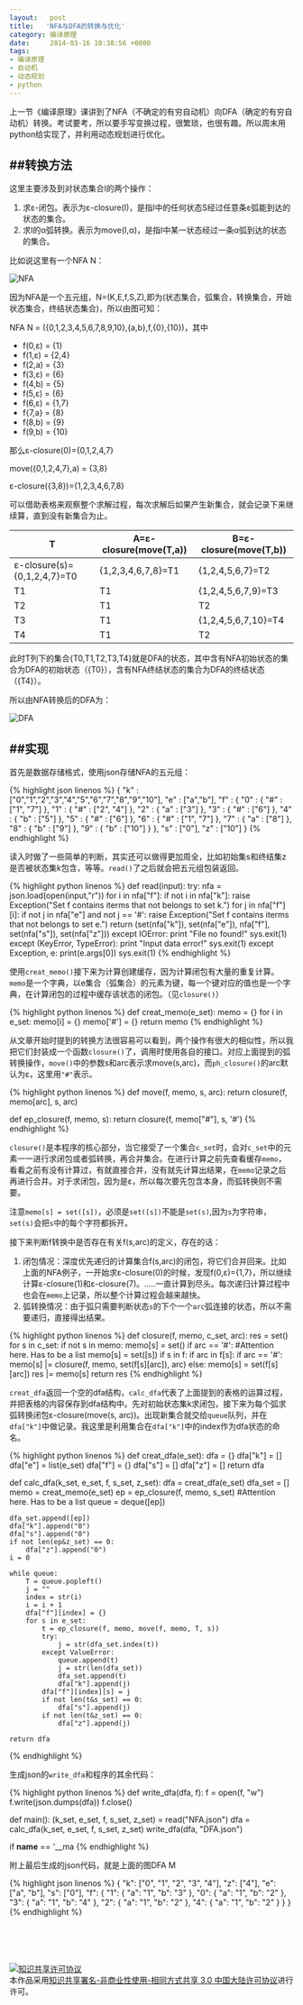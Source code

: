 ```yaml
--- 
layout:   post
title:   'NFA与DFA的转换与优化'
category: 编译原理
date:     2014-03-16 10:38:56 +0800
tags: 
- 编译原理
- 自动机
- 动态规划
- python
---
```


上一节《编译原理》课讲到了NFA（不确定的有穷自动机）向DFA（确定的有穷自动机）转换。考试要考，所以要手写变换过程，很繁琐，也很有趣。所以周末用python给实现了，并利用动态规划进行优化。

##转换方法
---------

这里主要涉及到对状态集合I的两个操作：
1. 求&#949;-闭包。表示为&#949;-closure(I)，是指I中的任何状态S经过任意条&#949;弧能到达的状态的集合。
2. 求I的&#945;弧转换。表示为move(I,&#945;)，是指I中某一状态经过一条&#945;弧到达的状态的集合。

比如说这里有一个NFA N：

![NFA][nfa]

因为NFA是一个五元组，N=(K,E,f,S,Z),即为(状态集合，弧集合，转换集合，开始状态集合，终结状态集合)，所以由图可知：

NFA N = ({0,1,2,3,4,5,6,7,8,9,10},{a,b},f,{0},{10})，其中

* f(0,&#949;) = {1}
* f(1,&#949;) = {2,4}
* f(2,a) = {3}
* f(3,&#949;) = {6}
* f(4,b) = {5}
* f(5,&#949;) = {6}
* f(6,&#949;) = {1,7}
* f{7,a} = {8}
* f(8,b) = {9}
* f(9,b) = {10}

那么&#949;-closure(0)={0,1,2,4,7}

move({0,1,2,4,7},a) = {3,8}

&#949;-closure({3,8})={1,2,3,4,6,7,8}

<!--more-->

可以借助表格来观察整个求解过程，每次求解后如果产生新集合，就会记录下来继续算，直到没有新集合为止。

<table class="table table-bordered table-striped table-condensed">
   <thead>
      <th>T</th>
      <th>A=&#949;-closure(move(T,a))</th>
      <th>B=&#949;-closure(move(T,b))</th>
   </thead>
   <tr>
      <td>&#949;-closure(s)={0,1,2,4,7}=T0</td>
      <td>{1,2,3,4,6,7,8}=T1</td>
      <td>{1,2,4,5,6,7}=T2</td>
   </tr>
   <tr>
      <td>T1</td>
      <td>T1</td>
      <td>{1,2,4,5,6,7,9}=T3</td>
   </tr>
   <tr>
      <td>T2</td>
      <td>T1</td>
      <td>T2</td>
   </tr>
   <tr>
      <td>T3</td>
      <td>T1</td>
      <td>{1,2,4,5,6,7,10}=T4</td>
   </tr>
   <tr>
      <td>T4</td>
      <td>T1</td>
      <td>T2</td>
   </tr>
</table>

此时T列下的集合{T0,T1,T2,T3,T4}就是DFA的状态，其中含有NFA初始状态的集合为DFA的初始状态（{T0}），含有NFA终结状态的集合为DFA的终结状态（{T4}）。

所以由NFA转换后的DFA为：

![DFA][dfa]

##实现
-------

首先是数据存储格式，使用json存储NFA的五元组：

{% highlight json linenos %}
{
	"k" : ["0","1","2","3","4","5","6","7","8","9","10"],
	"e" : ["a","b"],
	"f" : {
		"0" : {
			"#" : ["1", "7"]
		},
		"1" : {
			"#" : ["2", "4"]
		},
		"2" : {
			"a" : ["3"]
		},
		"3" : {
			"#" : ["6"]
		},
		"4" : {
			"b" : ["5"]
		},
		"5" : {
			"#" : ["6"]
		},
		"6" : {
			"#" : ["1", "7"]
		},
		"7" : {
			"a" : ["8"]
		},
		"8" : {
			"b" : ["9"]
		},
		"9" : {
			"b" : ["10"]
		}
	},
	"s" : ["0"],
	"z" : ["10"]
}
{% endhighlight %}

读入时做了一些简单的判断，其实还可以做得更加周全，比如初始集s和终结集z是否被状态集k包含，等等。`read()`了之后就会把五元组包装返回。

{% highlight python linenos %}
def read(input):
	try:
		nfa = json.load(open(input,"r"))
		for i in nfa["f"]:
			if not i in nfa["k"]:
				raise Exception("Set f contains iterms that not belongs to set k.")
			for j in nfa["f"][i]:
				if not j in nfa["e"] and not j == '#':
					raise Exception("Set f contains iterms that not belongs to set e.")
		return (set(nfa["k"]), set(nfa["e"]), nfa["f"], set(nfa["s"]), set(nfa["z"]))
	except IOError:
		print "File no found!"
		sys.exit(1)
	except (KeyError, TypeError):
		print "Input data error!"
		sys.exit(1)
	except Exception, e:
		print(e.args[0])
		sys.exit(1)
{% endhighlight %}

使用`creat_memo()`接下来为计算创建缓存，因为计算闭包有大量的重复计算。`memo`是一个字典，以e集合（弧集合）的元素为键，每一个键对应的值也是一个字典，在计算闭包的过程中缓存该状态的闭包。（见`closure()`）

{% highlight python linenos %}
def creat_memo(e_set):
	memo = {}
	for i in e_set:
		memo[i] = {}
	memo['#'] = {}
	return memo
{% endhighlight %}

从文章开始时提到的转换方法很容易可以看到，两个操作有很大的相似性，所以我把它们封装成一个函数`closure()`了，调用时使用各自的接口。对应上面提到的弧转换操作，`move()`中的参数s和arc表示求move(s,arc)，而`ph_closure()`的arc默认为&#949;，这里用`"#"`表示。

{% highlight python linenos %}
def move(f, memo, s, arc):
	return closure(f, memo[arc], s, arc)

def ep_closure(f, memo, s):
	return closure(f, memo["#"], s, '#')
{% endhighlight %}

`closure()`是本程序的核心部分，当它接受了一个集合`c_set`时，会对`c_set`中的元素一一进行求闭包或者弧转换，再合并集合。在进行计算之前先查看缓存`memo`，看看之前有没有计算过，有就直接合并，没有就先计算出结果，在`memo`记录之后再进行合并。对于求闭包，因为是&#949;，所以每次要先包含本身，而弧转换则不需要。

注意`memo[s] = set([s])`，必须是`set([s])`不能是`set(s)`,因为`s`为字符串，`set(s)`会把`s`中的每个字符都拆开。

接下来判断f转换中是否存在有关f(s,arc)的定义，存在的话：
1. 闭包情况：深度优先递归的计算集合f(s,arc)的闭包，将它们合并回来。比如上面的NFA例子，一开始求&#949;-closure(0)的时候，发现f(0,&#949;)={1,7}，所以继续计算&#949;-closure(1)和&#949;-closure(7)。.....一直计算到尽头。每次递归计算过程中也会在`memo`上记录，所以整个计算过程会越来越快。
2. 弧转换情况：由于弧只需要判断状态`s`的下个一个`arc`弧连接的状态，所以不需要递归，直接得出结果。

{% highlight python linenos %}
def closure(f, memo, c_set, arc):
	res = set()
	for s in c_set:
		if not s in memo:
			memo[s] = set()
			if arc == '#':
				#Attention here. Has to be a list
				memo[s] = set([s])
			if s in f:
				if arc in f[s]:
					if arc == '#':
						memo[s] |= closure(f, memo, set(f[s][arc]), arc)
					else:
						memo[s] = set(f[s][arc])
		res |= memo[s]
	return res
{% endhighlight %}

`creat_dfa`返回一个空的dfa结构，`calc_dfa`代表了上面提到的表格的运算过程，并把表格的内容保存到dfa结构中。先对初始状态集k求闭包，接下来为每个弧求弧转换闭包&#949;-closure(move(s, arc))。出现新集合就交给`queue`队列，并在`dfa["k"]`中做记录。我这里是利用集合在`dfa["k"]`中的index作为dfa状态的命名。

{% highlight python linenos %}
def creat_dfa(e_set):
	dfa = {}
	dfa["k"] = []
	dfa["e"] = list(e_set)
	dfa["f"] = {}
	dfa["s"] = []
	dfa["z"] = []
	return dfa

def calc_dfa(k_set, e_set, f, s_set, z_set):
	dfa = creat_dfa(e_set)
	dfa_set = []
	memo = creat_memo(e_set)
	ep = ep_closure(f, memo, s_set)
	#Attention here. Has to be a list
	queue = deque([ep])

	dfa_set.append([ep])
	dfa["k"].append("0")
	dfa["s"].append("0")
	if not len(ep&z_set) == 0:
		dfa["z"].append("0")
	i = 0

	while queue:
		T = queue.popleft()
		j = ""
		index = str(i)
		i = i + 1
		dfa["f"][index] = {}
		for s in e_set:
			t = ep_closure(f, memo, move(f, memo, T, s))
			try:
				j = str(dfa_set.index(t))
			except ValueError:
				queue.append(t)
				j = str(len(dfa_set))
				dfa_set.append(t)
				dfa["k"].append(j)
			dfa["f"][index][s] = j
			if not len(t&s_set) == 0:
				dfa["s"].append(j)
			if not len(t&z_set) == 0:
				dfa["z"].append(j)

	return dfa
{% endhighlight %}

生成json的`write_dfa`和程序的其余代码：

{% highlight python linenos %}
def write_dfa(dfa, f):
	f = open(f, "w")
	f.write(json.dumps(dfa))
	f.close()

def main():
	(k_set, e_set, f, s_set, z_set) = read("NFA.json")
	dfa = calc_dfa(k_set, e_set, f, s_set, z_set)
	write_dfa(dfa, "DFA.json")
	

if __name__ == '__ma
{% endhighlight %}

附上最后生成的json代码，就是上面的图DFA M

{% highlight json linenos %}
{
	"k": ["0", "1", "2", "3", "4"], 
	"z": ["4"], 
	"e": ["a", "b"], 
	"s": ["0"], 
	"f": {
		"1": {
			"a": "1", 
			"b": "3"
		}, 
		"0": {
			"a": "1", 
			"b": "2"
		}, 
		"3": {
			"a": "1", 
			"b": "4"
		}, 
		"2": {
			"a": "1", 
			"b": "2"
		}, 
		"4": {
			"a": "1", 
			"b": "2"
		}
	}
}
{% endhighlight %}

[nfa]: /assets/files/2014-3-16-nfa-to-dfa/nfa.jpg
[dfa]: /assets/files/2014-3-16-nfa-to-dfa/dfa.jpg

<br/><br/><br/><br/><a rel="license" href="http://creativecommons.org/licenses/by-nc-sa/3.0/cn/"><img align="center" alt="知识共享许可协议" style="border-width:0" src="/assets/files/cc-licenses.png" /></a><br />本作品采用<a rel="license" href="http://creativecommons.org/licenses/by-nc-sa/3.0/cn/">知识共享署名-非商业性使用-相同方式共享 3.0 中国大陆许可协议</a>进行许可。

